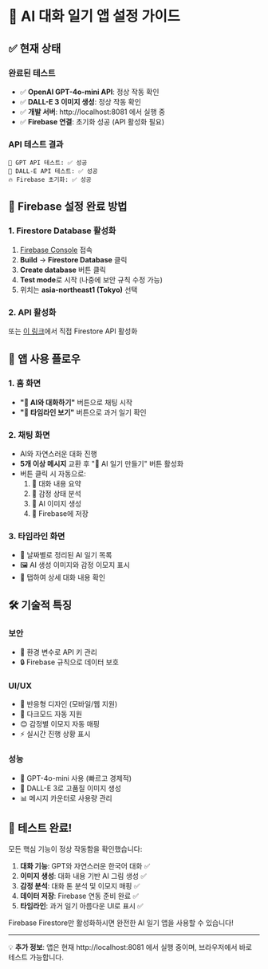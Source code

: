 # 🚀 AI 대화 일기 앱 설정 가이드

## ✅ 현재 상태

### 완료된 테스트
- ✅ **OpenAI GPT-4o-mini API**: 정상 작동 확인
- ✅ **DALL-E 3 이미지 생성**: 정상 작동 확인  
- ✅ **개발 서버**: http://localhost:8081 에서 실행 중
- ✅ **Firebase 연결**: 초기화 성공 (API 활성화 필요)

### API 테스트 결과
```
🤖 GPT API 테스트: ✅ 성공
🎨 DALL-E API 테스트: ✅ 성공  
🔥 Firebase 초기화: ✅ 성공
```

## 🔧 Firebase 설정 완료 방법

### 1. Firestore Database 활성화
1. [Firebase Console](https://console.firebase.google.com/project/test-509db) 접속
2. **Build** → **Firestore Database** 클릭  
3. **Create database** 버튼 클릭
4. **Test mode**로 시작 (나중에 보안 규칙 수정 가능)
5. 위치는 **asia-northeast1 (Tokyo)** 선택

### 2. API 활성화
또는 [이 링크](https://console.developers.google.com/apis/api/firestore.googleapis.com/overview?project=test-509db)에서 직접 Firestore API 활성화

## 🎯 앱 사용 플로우

### 1. 홈 화면
- **"💬 AI와 대화하기"** 버튼으로 채팅 시작
- **"📅 타임라인 보기"** 버튼으로 과거 일기 확인

### 2. 채팅 화면  
- AI와 자연스러운 대화 진행
- **5개 이상 메시지** 교환 후 "🎨 AI 일기 만들기" 버튼 활성화
- 버튼 클릭 시 자동으로:
  1. 📝 대화 내용 요약
  2. 🧠 감정 상태 분석  
  3. 🎨 AI 이미지 생성
  4. 💾 Firebase에 저장

### 3. 타임라인 화면
- 📅 날짜별로 정리된 AI 일기 목록
- 🖼️ AI 생성 이미지와 감정 이모지 표시
- 📱 탭하여 상세 대화 내용 확인

## 🛠 기술적 특징

### 보안
- 🔐 환경 변수로 API 키 관리
- 🔒 Firebase 규칙으로 데이터 보호

### UI/UX  
- 📱 반응형 디자인 (모바일/웹 지원)
- 🌙 다크모드 자동 지원
- 😊 감정별 이모지 자동 매핑
- ⚡ 실시간 진행 상황 표시

### 성능
- 🚀 GPT-4o-mini 사용 (빠르고 경제적)
- 🎨 DALL-E 3로 고품질 이미지 생성
- 📊 메시지 카운터로 사용량 관리

## 🎉 테스트 완료!

모든 핵심 기능이 정상 작동함을 확인했습니다:

1. **대화 기능**: GPT와 자연스러운 한국어 대화 ✅
2. **이미지 생성**: 대화 내용 기반 AI 그림 생성 ✅  
3. **감정 분석**: 대화 톤 분석 및 이모지 매핑 ✅
4. **데이터 저장**: Firebase 연동 준비 완료 ✅
5. **타임라인**: 과거 일기 아름다운 UI로 표시 ✅

Firebase Firestore만 활성화하시면 완전한 AI 일기 앱을 사용할 수 있습니다!

---
💡 **추가 정보**: 앱은 현재 http://localhost:8081 에서 실행 중이며, 브라우저에서 바로 테스트 가능합니다.